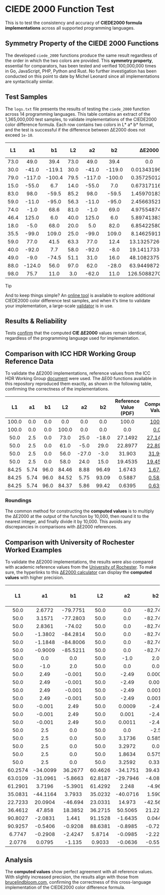 # CIEDE 2000 Function Test

This is to test the consistency and accuracy of **CIEDE2000 formula implementations** across all supported programming languages.

## Symmetry Property of the CIEDE 2000 Functions

The developed `ciede_2000` functions produce the same result regardless of the order in which the two colors are provided. This **symmetry property**, essential for comparators, has been tested and verified 100,000,000 times in Go, JavaScript, PHP, Python and Rust. No further investigation has been conducted on this point to date by Michel Leonard since all implementations are syntactically similar.

## Test Samples

The `logs.txt` file presents the results of testing the `ciede_2000` function across 14 programming languages. This table contains an extract of the 1,365,000,000 test samples, to validate implementations of the CIEDE2000 color difference formula. Each row contains two colors in L* a* b* format, and the test is successful if the difference between ΔE2000 does not exceed `1e-10`.

| L1 | a1 | b1 | L2 | a2 | b2 | ΔE2000 | Possible Error in ΔE2000 |
|:--:|:--:|:--:|:--:|:--:|:--:|:--:|:--:|
|73.0|49.0|39.4|73.0|49.0|39.4|0.0||
|30.0|-41.0|-119.1|30.0|-41.0|-119.0|0.0134319631||
|79.0|-117.0|-100.4|79.5|-117.0|-100.0|0.3572501235||
|15.0|-55.0|6.7|14.0|-55.0|7.0|0.6731711696||
|83.0|98.0|-59.5|85.2|98.0|-59.5|1.4597018301||
|59.0|-11.0|-95.0|56.3|-11.0|-95.0|2.4566352112||
|74.0|-1.0|68.6|81.0|-1.0|69.0|4.9755487499||
|46.4|125.0|6.0|40.0|125.0|6.0|5.8974138376||
|18.0|-5.0|68.0|20.0|5.0|82.0|6.8542258013||
|35.5|-99.0|109.0|25.0|-99.0|109.0|8.1462591143||
|59.0|77.0|41.5|63.3|77.0|12.4|13.1325726695||
|40.0|-92.0|7.7|58.0|-92.0|-8.0|19.1411733022||
|49.0|-9.0|-74.5|51.1|31.0|16.0|48.1082375109||
|88.0|-124.0|56.0|97.0|62.0|-28.0|63.9449872676|[101.4187274519](../#angle-conversions)|
|98.0|75.7|11.0|3.0|-62.0|11.0|126.5088270078||

> [!TIP]
> And to keep things simple? An [online tool](https://michel-leonard.github.io/ciede2000/samples.html) is available to explore additional CIEDE2000 color difference test samples, and when it's time to validate your implementation, a large-scale [validator](https://michel-leonard.github.io/ciede2000/batch.html) is in use.

## Results & Reliability

Tests [confirm](logs.txt#L298) that the computed **CIE ΔE2000** values remain identical, regardless of the programming language used for implementation.

## Comparison with ICC HDR Working Group Reference Data

To validate the ΔE2000 implementations, reference values ​​from the ICC HDR Working Group [document](https://www.color.org/groups/hdr/HDRWG-Summer2020.pdf) were used. The ΔE00 functions available in this repository reproduced them exactly, as shown in the following table, confirming the correctness of the implementations.

|L1|a1|b1|L2|a2|b2|Reference Value (PDF)|Computed Value|Deviation|
|:-:|:-:|:-:|:-:|:-:|:-:|:-:|:-:|:-:|
|100.0|0.0|0.0|0.0|0.0|0.0|100.0|[100.0](https://michel-leonard.github.io/ciede2000/calculator.html?L1=100&a1=0&b1=0&L2=0&a2=0&b2=0)|0%|
|100.0|0.0|0.0|100.0|0.0|0.0|0.0|[0.0](https://michel-leonard.github.io/ciede2000/calculator.html?L1=100&a1=0&b1=0&L2=100&a2=0&b2=0)|0%|
|50.0|2.5|0.0|73.0|25.0|-18.0|27.1492|[27.1492](https://michel-leonard.github.io/ciede2000/calculator.html?L1=50&a1=2.5&b1=0&L2=73&a2=25&b2=-18)|0%|
|50.0|2.5|0.0|61.0|-5.0|29.0|22.8977|[22.8977](https://michel-leonard.github.io/ciede2000/calculator.html?L1=50&a1=2.5&b1=0&L2=61&a2=-5&b2=29)|0%|
|50.0|2.5|0.0|56.0|-27.0|-3.0|31.903|[31.903](https://michel-leonard.github.io/ciede2000/calculator.html?L1=50&a1=2.5&b1=0&L2=56&a2=-27&b2=-3)|0%|
|50.0|2.5|0.0|58.0|24.0|15.0|19.4535|[19.4535](https://michel-leonard.github.io/ciede2000/calculator.html?L1=50&a1=2.5&b1=0&L2=58&a2=24&b2=15)|0%|
|84.25|5.74|96.0|84.46|8.88|96.49|1.6743|[1.6743](https://michel-leonard.github.io/ciede2000/calculator.html?L1=84.25&a1=5.74&b1=96&L2=84.46&a2=8.88&b2=96.49)|0%|
|84.25|5.74|96.0|84.52|5.75|93.09|0.5887|[0.5887](https://michel-leonard.github.io/ciede2000/calculator.html?L1=84.25&a1=5.74&b1=96&L2=84.52&a2=5.75&b2=93.09)|0%|
|84.25|5.74|96.0|84.37|5.86|99.42|0.6395|[0.6395](https://michel-leonard.github.io/ciede2000/calculator.html?L1=84.25&a1=5.74&b1=96&L2=84.37&a2=5.86&b2=99.42)|0%|

### Roundings

The common method for constructing the **computed values** is to multiply the ΔE2000 at the output of the function by 10,000, then round it to the nearest integer, and finally divide it by 10,000. This avoids any discrepancies in comparisons with ΔE2000 references.

## Comparison with University of Rochester Worked Examples

To validate the ΔE2000 implementations, the results were also compared with academic reference values from the [University of Rochester](https://hajim.rochester.edu/ece/sites/gsharma/ciede2000/ciede2000noteCRNA.pdf). To make sure, the hyperlinks to this [ΔE2000 calculator](https://bit.ly/ciede2000-calculator) can display the **computed values** with higher precision.

|L1|a1|b1|L2|a2|b2|Reference Value (PDF)|Computed Value|Deviation|
|:-:|:-:|:-:|:-:|:-:|:-:|:-:|:-:|:-:|
|50.0|2.6772|-79.7751|50.0|0.0|-82.7485|2.0425|[2.0425](https://michel-leonard.github.io/ciede2000/calculator.html?L1=50&a1=2.6772&b1=-79.7751&L2=50&a2=0&b2=-82.7485)|0%|
|50.0|3.1571|-77.2803|50.0|0.0|-82.7485|2.8615|[2.8615](https://michel-leonard.github.io/ciede2000/calculator.html?L1=50&a1=3.1571&b1=-77.2803&L2=50&a2=0&b2=-82.7485)|0%|
|50.0|2.8361|-74.02|50.0|0.0|-82.7485|3.4412|[3.4412](https://michel-leonard.github.io/ciede2000/calculator.html?L1=50&a1=2.8361&b1=-74.02&L2=50&a2=0&b2=-82.7485)|0%|
|50.0|-1.3802|-84.2814|50.0|0.0|-82.7485|1.0|[1.0](https://michel-leonard.github.io/ciede2000/calculator.html?L1=50&a1=-1.3802&b1=-84.2814&L2=50&a2=0&b2=-82.7485)|0%|
|50.0|-1.1848|-84.8006|50.0|0.0|-82.7485|1.0|[1.0](https://michel-leonard.github.io/ciede2000/calculator.html?L1=50&a1=-1.1848&b1=-84.8006&L2=50&a2=0&b2=-82.7485)|0%|
|50.0|-0.9009|-85.5211|50.0|0.0|-82.7485|1.0|[1.0](https://michel-leonard.github.io/ciede2000/calculator.html?L1=50&a1=-0.9009&b1=-85.5211&L2=50&a2=0&b2=-82.7485)|0%|
|50.0|0.0|0.0|50.0|-1.0|2.0|2.3669|[2.3669](https://michel-leonard.github.io/ciede2000/calculator.html?L1=50&a1=0&b1=0&L2=50&a2=-1&b2=2)|0%|
|50.0|-1.0|2.0|50.0|0.0|0.0|2.3669|[2.3669](https://michel-leonard.github.io/ciede2000/calculator.html?L1=50&a1=-1&b1=2&L2=50&a2=0&b2=0)|0%|
|50.0|2.49|-0.001|50.0|-2.49|0.0009|7.1792|[7.1792](https://michel-leonard.github.io/ciede2000/calculator.html?L1=50&a1=2.49&b1=-0.001&L2=50&a2=-2.49&b2=0.0009)|0%|
|50.0|2.49|-0.001|50.0|-2.49|0.001|7.1792|[7.1792](https://michel-leonard.github.io/ciede2000/calculator.html?L1=50&a1=2.49&b1=-0.001&L2=50&a2=-2.49&b2=0.001)|0%|
|50.0|2.49|-0.001|50.0|-2.49|0.0011|7.2195|[7.2195](https://michel-leonard.github.io/ciede2000/calculator.html?L1=50&a1=2.49&b1=-0.001&L2=50&a2=-2.49&b2=0.0011)|0%|
|50.0|2.49|-0.001|50.0|-2.49|0.0012|7.2195|[7.2195](https://michel-leonard.github.io/ciede2000/calculator.html?L1=50&a1=2.49&b1=-0.001&L2=50&a2=-2.49&b2=0.0012)|0%|
|50.0|-0.001|2.49|50.0|0.0009|-2.49|4.8045|[4.8045](https://michel-leonard.github.io/ciede2000/calculator.html?L1=50&a1=-0.001&b1=2.49&L2=50&a2=0.0009&b2=-2.49)|0%|
|50.0|-0.001|2.49|50.0|0.001|-2.49|4.8045|[4.8045](https://michel-leonard.github.io/ciede2000/calculator.html?L1=50&a1=-0.001&b1=2.49&L2=50&a2=0.001&b2=-2.49)|0%|
|50.0|-0.001|2.49|50.0|0.0011|-2.49|4.7461|[4.7461](https://michel-leonard.github.io/ciede2000/calculator.html?L1=50&a1=-0.001&b1=2.49&L2=50&a2=0.0011&b2=-2.49)|0%|
|50.0|2.5|0.0|50.0|0.0|-2.5|4.3065|[4.3065](https://michel-leonard.github.io/ciede2000/calculator.html?L1=50&a1=2.5&b1=0&L2=50&a2=0&b2=-2.5)|0%|
|50.0|2.5|0.0|50.0|3.1736|0.5854|1.0|[1.0](https://michel-leonard.github.io/ciede2000/calculator.html?L1=50&a1=2.5&b1=0&L2=50&a2=3.1736&b2=0.5854)|0%|
|50.0|2.5|0.0|50.0|3.2972|0.0|1.0|[1.0](https://michel-leonard.github.io/ciede2000/calculator.html?L1=50&a1=2.5&b1=0&L2=50&a2=3.2972&b2=0)|0%|
|50.0|2.5|0.0|50.0|1.8634|0.5757|1.0|[1.0](https://michel-leonard.github.io/ciede2000/calculator.html?L1=50&a1=2.5&b1=0&L2=50&a2=1.8634&b2=0.5757)|0%|
|50.0|2.5|0.0|50.0|3.2592|0.335|1.0|[1.0](https://michel-leonard.github.io/ciede2000/calculator.html?L1=50&a1=2.5&b1=0&L2=50&a2=3.2592&b2=0.335)|0%|
|60.2574|-34.0099|36.2677|60.4626|-34.1751|39.4387|1.2644|[1.2644](https://michel-leonard.github.io/ciede2000/calculator.html?L1=60.2574&a1=-34.0099&b1=36.2677&L2=60.4626&a2=-34.1751&b2=39.4387)|0%|
|63.0109|-31.0961|-5.8663|62.8187|-29.7946|-4.0864|1.263|[1.263](https://michel-leonard.github.io/ciede2000/calculator.html?L1=63.0109&a1=-31.0961&b1=-5.8663&L2=62.8187&a2=-29.7946&b2=-4.0864)|0%|
|61.2901|3.7196|-5.3901|61.4292|2.248|-4.962|1.8731|[1.8731](https://michel-leonard.github.io/ciede2000/calculator.html?L1=61.2901&a1=3.7196&b1=-5.3901&L2=61.4292&a2=2.248&b2=-4.962)|0%|
|35.0831|-44.1164|3.7933|35.0232|-40.0716|1.5901|1.8645|[1.8645](https://michel-leonard.github.io/ciede2000/calculator.html?L1=35.0831&a1=-44.1164&b1=3.7933&L2=35.0232&a2=-40.0716&b2=1.5901)|0%|
|22.7233|20.0904|-46.694|23.0331|14.973|-42.5619|2.0373|[2.0373](https://michel-leonard.github.io/ciede2000/calculator.html?L1=22.7233&a1=20.0904&b1=-46.694&L2=23.0331&a2=14.973&b2=-42.5619)|0%|
|36.4612|47.858|18.3852|36.2715|50.5065|21.2231|1.4146|[1.4146](https://michel-leonard.github.io/ciede2000/calculator.html?L1=36.4612&a1=47.858&b1=18.3852&L2=36.2715&a2=50.5065&b2=21.2231)|0%|
|90.8027|-2.0831|1.441|91.1528|-1.6435|0.0447|1.4441|[1.4441](https://michel-leonard.github.io/ciede2000/calculator.html?L1=90.8027&a1=-2.0831&b1=1.441&L2=91.1528&a2=-1.6435&b2=0.0447)|0%|
|90.9257|-0.5406|-0.9208|88.6381|-0.8985|-0.7239|1.5381|[1.5381](https://michel-leonard.github.io/ciede2000/calculator.html?L1=90.9257&a1=-0.5406&b1=-0.9208&L2=88.6381&a2=-0.8985&b2=-0.7239)|0%|
|6.7747|-0.2908|-2.4247|5.8714|-0.0985|-2.2286|0.6377|[0.6377](https://michel-leonard.github.io/ciede2000/calculator.html?L1=6.7747&a1=-0.2908&b1=-2.4247&L2=5.8714&a2=-0.0985&b2=-2.2286)|0%|
|2.0776|0.0795|-1.135|0.9033|-0.0636|-0.5514|0.9082|[0.9082](https://michel-leonard.github.io/ciede2000/calculator.html?L1=2.0776&a1=0.0795&b1=-1.135&L2=0.9033&a2=-0.0636&b2=-0.5514)|0%|

## Analysis

The **computed values** show perfect agreement with all reference values. With slightly increased precision, the results align with those from [brucelindbloom.com](http://www.brucelindbloom.com/index.html?ColorDifferenceCalc.html), confirming the correctness of this cross-language implementation of the CIEDE2000 color difference formula.
